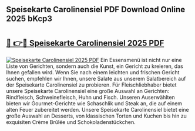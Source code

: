 ## Speisekarte Carolinensiel PDF Download Online 2025 bKcp3

# <h2><a href="http://gc5wml.nevu.top/?p=Speisekarte+Carolinensiel">🔗 👉🔴 Speisekarte Carolinensiel 2025 PDF</a></h2>

[![Speisekarte Carolinensiel 2025 PDF](https://i.imgur.com/dBaPXMq.png)](http://gc5wml.nevu.top/?p=Speisekarte+Carolinensiel)
Ein Essensmenü ist nicht nur eine Liste von Gerichten, sondern auch die Kunst, ein Gericht zu kreieren, das Ihnen gefallen wird. Wenn Sie nach einem leichten und frischen Gericht suchen, empfehlen wir Ihnen, unsere Salate aus unserem Salatbereich auf der Speisekarte Carolinensiel zu probieren. Für Fleischliebhaber bietet unsere Speisekarte Carolinensiel eine große Auswahl an Gerichten: Rindfleisch, Schweinefleisch, Huhn und Fisch. Unseren Auserwählten bieten wir Gourmet-Gerichte wie Schaschlik und Steak an, die auf einem alten Feuer zubereitet werden. Unsere Speisekarte Carolinensiel bietet eine große Auswahl an Desserts, von klassischen Torten und Kuchen bis hin zu exquisiten Crème Brûlée und Schokoladenstückchen.
